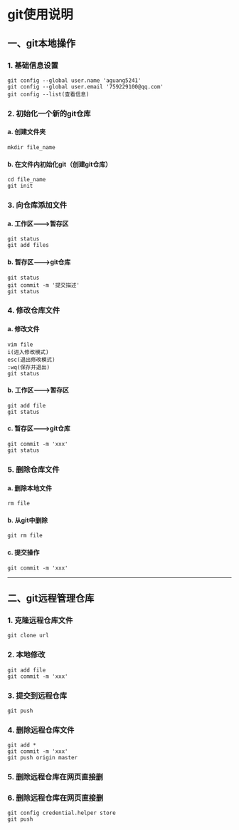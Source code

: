# git使用说明
## 一、git本地操作
### 1. 基础信息设置
```
git config --global user.name 'aguang5241'
git config --global user.email '759229100@qq.com'
git config --list(查看信息)
```
### 2. 初始化一个新的git仓库
#### a. 创建文件夹
```
mkdir file_name
```
#### b. 在文件内初始化git（创建git仓库）
```
cd file_name
git init
```
### 3. 向仓库添加文件
#### a. 工作区--->暂存区
```
git status
git add files
```
#### b. 暂存区--->git仓库
```
git status
git commit -m '提交描述'
git status 
```
### 4. 修改仓库文件
#### a. 修改文件
```
vim file
i(进入修改模式)
esc(退出修改模式)
:wq(保存并退出)
git status
```
#### b. 工作区--->暂存区
```
git add file
git status
```
#### c. 暂存区--->git仓库
```
git commit -m 'xxx'
git status
```
### 5. 删除仓库文件
#### a. 删除本地文件
```
rm file
```
#### b. 从git中删除
```
git rm file
```
#### c. 提交操作
```
git commit -m 'xxx'
```
***
## 二、git远程管理仓库
### 1. 克隆远程仓库文件
```
git clone url
```
### 2. 本地修改
```
git add file
git commit -m 'xxx'
```
### 3. 提交到远程仓库
```
git push
```
### 4. 删除远程仓库文件
```
git add *
git commit -m 'xxx'
git push origin master
```
### 5. 删除远程仓库在网页直接删

### 6. 删除远程仓库在网页直接删
```
git config credential.helper store
git push
```

